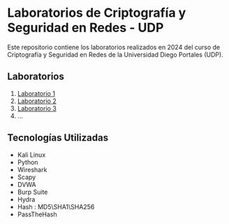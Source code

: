 # Laboratorios de Criptografía y Seguridad en Redes - UDP
Este repositorio contiene los laboratorios realizados en 2024 del curso de Criptografía y Seguridad en Redes de la Universidad Diego Portales (UDP).
## Laboratorios
1. [Laboratorio 1](./Laboratorio1)
2. [Laboratorio 2](./Laboratorio2)
3. [Laboratorio 3](./Laboratorio3)
4. ...
## Tecnologías Utilizadas
- Kali Linux
- Python
- Wireshark
- Scapy
- DVWA
- Burp Suite
- Hydra
- Hash : MD5\SHA1\SHA256
- PassTheHash

